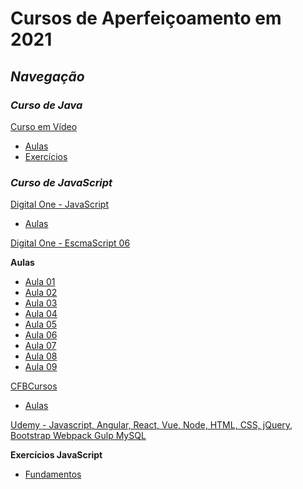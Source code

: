 # Cursos de Aperfeiçoamento em 2021

## _Navegação_

### _Curso de Java_

  [Curso em Vídeo](https://youtube.com/playlist?list=PLHz_AreHm4dkI2ZdjTwZA4mPMxWTfNSpR)
  
   - [Aulas](/Java/CursoEmVideo/Aulas)
   - [Exercícios](/Java/CursoEmVideo/Tarefas)

### _Curso de JavaScript_

  [Digital One - JavaScript](https://digitalinnovation.one/)
  
   - [Aulas](/JavaScript/DigitalOne_JavaScript)

  [Digital One - EscmaScript 06](https://digitalinnovation.one/)
  
  **Aulas**
  
   - [Aula 01](/JavaScript//DigitalOneEcmaScript06essencial/Aula01/)
   - [Aula 02](/JavaScript//DigitalOneEcmaScript06essencial/Aula02/)
   - [Aula 03](/JavaScript//DigitalOneEcmaScript06essencial/Aula03/)
   - [Aula 04](/JavaScript//DigitalOneEcmaScript06essencial/Aula04/)
   - [Aula 05](/JavaScript//DigitalOneEcmaScript06essencial/Aula05/)
   - [Aula 06](/JavaScript//DigitalOneEcmaScript06essencial/Aula06/)
   - [Aula 07](/JavaScript//DigitalOneEcmaScript06essencial/Aula07/)
   - [Aula 08](/JavaScript//DigitalOneEcmaScript06essencial/Aula08/)
   - [Aula 09](/JavaScript//DigitalOneEcmaScript06essencial/Aula09/)

  [CFBCursos](https://www.youtube.com/playlist?list=PLx4x_zx8csUj3IbPQ4_X5jis_SkCol3eC)
  
   - [Aulas](/JavaScript/CFBCursos)
  

  [Udemy - Javascript, Angular, React, Vue, Node, HTML, CSS, jQuery, Bootstrap Webpack Gulp MySQL](https://www.udemy.com/)

   **Exercícios JavaScript**
   
   - [Fundamentos](/JavaScript/Udemy-WebCompleto/Exercicios-JS/Fundamentos/)
